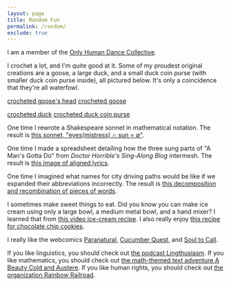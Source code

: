 ```yaml
---
layout: page
title: Random Fun
permalink: /random/
exclude: true
---
```


I am a member of the [Only Human Dance Collective](https://www.onlyhumandancecollective.com/).

I crochet a lot, and I'm quite good at it. Some of my proudest original creations are a goose, a large duck, and a small duck coin purse (with smaller duck coin purse inside), all pictured below. It's only a coincidence that they're all waterfowl.

[crocheted goose's head](https://laurestine.github.io/gooseface.jpg) [crocheted goose](https://laurestine.github.io/gooseprofile.jpg)

[crocheted duck](https://laurestine.github.io/duck.jpg) [crocheted duck coin purse](https://laurestine.github.io/duckpurse.jpg)

One time I rewrote a Shakespeare sonnet in mathematical notation. The result is [this sonnet, "eyes(mistress) ∩ sun = ∅"](https://laurestine.github.io/sonnet.txt).

One time I made a spreadsheet detailing how the three sung parts of "A Man's Gotta Do" from _Doctor Horrible's Sing-Along Blog_ intermesh. The result is [this image of aligned lyrics](https://laurestine.github.io/AMGD.PNG).

One time I imagined what names for city driving paths would be like if we expanded their abbreviations incorrectly. The result is [this decomposition and recombination of pieces of words](https://laurestine.github.io/st-reet.html).

I sometimes make sweet things to eat. Did you know you can make ice cream using only a large bowl, a medium metal bowl, and a hand mixer? I learned that from [this video ice-cream recipe](https://www.youtube.com/watch?v=p-SikBqk2PM). I also really enjoy [this recipe for chocolate chip cookies](https://web.archive.org/web/20220611005353/https://www.bonappetit.com/recipe/bas-best-chocolate-chip-cookies).

I really like the webcomics [Paranatural](https://www.paranatural.net/), [Cucumber Quest](http://cucumber.gigidigi.com/), and [Soul to Call](https://soultocall.com/).

If you like linguistics, you should check out [the podcast Lingthusiasm](https://lingthusiasm.com/). If you like mathematics, you should check out [the math-themed text adventure A Beauty Cold and Austere](https://ifdb.org/viewgame?id=y9y7jozi0l76bb82). If you like human rights, you should check out [the organization Rainbow Railroad](https://www.rainbowrailroad.org/).